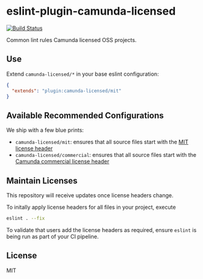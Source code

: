# eslint-plugin-camunda-licensed

[![Build Status](https://travis-ci.com/camunda/eslint-plugin-camunda-licensed.svg?branch=master)](https://travis-ci.com/camunda/eslint-plugin-camunda-licensed)

Common lint rules Camunda licensed OSS projects.


## Use

Extend `camunda-licensed/*` in your base eslint configuration:

```json
{
  "extends": "plugin:camunda-licensed/mit"
}
```


## Available Recommended Configurations

We ship with a few blue prints:

* `camunda-licensed/mit`: ensures that all source files start with the [MIT license header](./resources/MIT-license-header.js)
* `camunda-licensed/commercial`: ensures that all source files start with the [Camunda commercial license header](./resources/commercial-license-header.js)


## Maintain Licenses

This repository will receive updates once license headers change.

To initally apply license headers for all files in your project, execute

```sh
eslint . --fix
```

To validate that users add the license headers as required, ensure `eslint`
is being run as part of your CI pipeline.


## License

MIT
